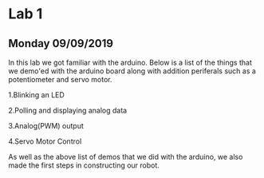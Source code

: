 # Lab 1
## Monday 09/09/2019

In this lab we got familiar with the arduino. Below is a list of the things that we demo'ed with the arduino board along with addition periferals such as a potentiometer and servo motor.

1.Blinking an LED

2.Polling and displaying analog data

3.Analog(PWM) output

4.Servo Motor Control

As well as the above list of demos that we did with the arduino, we also made the first steps in constructing our robot.
